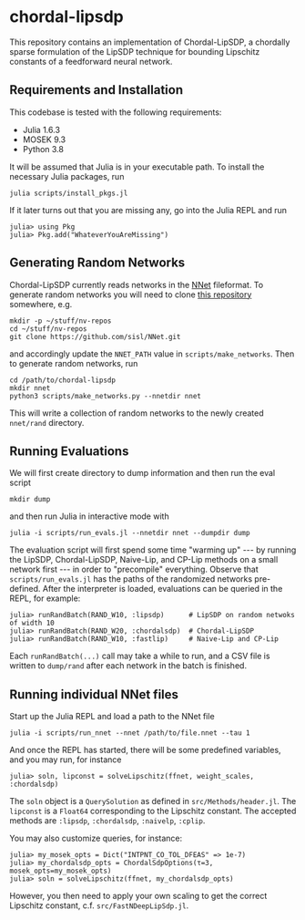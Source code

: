 # chordal-lipsdp

This repository contains an implementation of Chordal-LipSDP, a chordally sparse formulation of the LipSDP technique for bounding Lipschitz constants of a feedforward neural network.


## Requirements and Installation
This codebase is tested with the following requirements:
- Julia 1.6.3
- MOSEK 9.3
- Python 3.8

It will be assumed that Julia is in your executable path. To install the necessary Julia packages, run
```
julia scripts/install_pkgs.jl
```
If it later turns out that you are missing any, go into the Julia REPL and run
```
julia> using Pkg
julia> Pkg.add("WhateverYouAreMissing")
```


## Generating Random Networks

Chordal-LipSDP currently reads networks in the [NNet](https://github.com/sisl/NNet) fileformat. To generate random networks you will need to clone [this repository](https://github.com/sisl/NNet) somewhere, e.g.
```
mkdir -p ~/stuff/nv-repos
cd ~/stuff/nv-repos
git clone https://github.com/sisl/NNet.git
```
and accordingly update the `NNET_PATH` value in `scripts/make_networks`. Then to generate random networks, run
```
cd /path/to/chordal-lipsdp
mkdir nnet
python3 scripts/make_networks.py --nnetdir nnet
```
This will write a collection of random networks to the newly created `nnet/rand` directory.


## Running Evaluations

We will first create directory to dump information and then run the eval script
```
mkdir dump
```
and then run Julia in interactive mode with
```
julia -i scripts/run_evals.jl --nnetdir nnet --dumpdir dump
```
The evaluation script will first spend some time "warming up" --- by running the LipSDP, Chordal-LipSDP, Naive-Lip, and CP-Lip methods on a small network first --- in order to "precompile" everything. Observe that `scripts/run_evals.jl` has the paths of the randomized networks pre-defined. After the interpreter is loaded, evaluations can be queried in the REPL, for example:
```
julia> runRandBatch(RAND_W10, :lipsdp)      # LipSDP on random netwoks of width 10
julia> runRandBatch(RAND_W20, :chordalsdp)  # Chordal-LipSDP
julia> runRandBatch(RAND_W10, :fastlip)     # Naive-Lip and CP-Lip
```
Each `runRandBatch(...)` call may take a while to run, and a CSV file is written to `dump/rand` after each network in the batch is finished.


## Running individual NNet files

Start up the Julia REPL and load a path to the NNet file
```
julia -i scripts/run_nnet --nnet /path/to/file.nnet --tau 1
```
And once the REPL has started, there will be some predefined variables, and you may run, for instance
```
julia> soln, lipconst = solveLipschitz(ffnet, weight_scales, :chordalsdp)
```
The `soln` object is a `QuerySolution` as defined in `src/Methods/header.jl`. The `lipconst` is a `Float64` corresponding to the Lipschitz constant. The accepted methods are `:lipsdp`, `:chordalsdp`, `:naivelp`, `:cplip`.

You may also customize queries, for instance:
```
julia> my_mosek_opts = Dict("INTPNT_CO_TOL_DFEAS" => 1e-7)
julia> my_chordalsdp_opts = ChordalSdpOptions(τ=3, mosek_opts=my_mosek_opts)
julia> soln = solveLipschitz(ffnet, my_chordalsdp_opts)
```
However, you then need to apply your own scaling to get the correct Lipschitz constant, c.f. `src/FastNDeepLipSdp.jl`.


